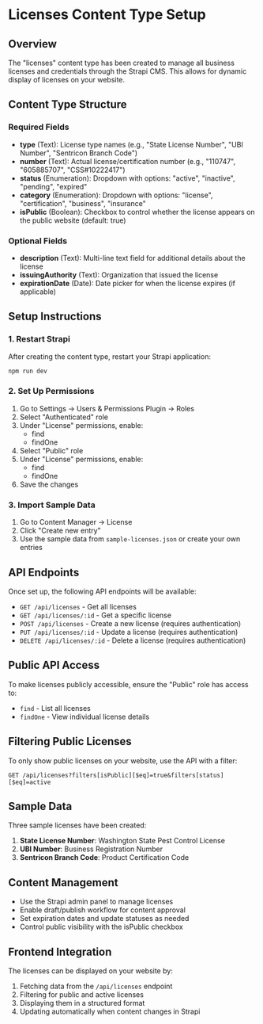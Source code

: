 # Licenses Content Type Setup

## Overview
The "licenses" content type has been created to manage all business licenses and credentials through the Strapi CMS. This allows for dynamic display of licenses on your website.

## Content Type Structure

### Required Fields
- **type** (Text): License type names (e.g., "State License Number", "UBI Number", "Sentricon Branch Code")
- **number** (Text): Actual license/certification number (e.g., "110747", "605885707", "CSS#10222417")
- **status** (Enumeration): Dropdown with options: "active", "inactive", "pending", "expired"
- **category** (Enumeration): Dropdown with options: "license", "certification", "business", "insurance"
- **isPublic** (Boolean): Checkbox to control whether the license appears on the public website (default: true)

### Optional Fields
- **description** (Text): Multi-line text field for additional details about the license
- **issuingAuthority** (Text): Organization that issued the license
- **expirationDate** (Date): Date picker for when the license expires (if applicable)

## Setup Instructions

### 1. Restart Strapi
After creating the content type, restart your Strapi application:
```bash
npm run dev
```

### 2. Set Up Permissions
1. Go to Settings → Users & Permissions Plugin → Roles
2. Select "Authenticated" role
3. Under "License" permissions, enable:
   - find
   - findOne
4. Select "Public" role
5. Under "License" permissions, enable:
   - find
   - findOne
6. Save the changes

### 3. Import Sample Data
1. Go to Content Manager → License
2. Click "Create new entry"
3. Use the sample data from `sample-licenses.json` or create your own entries

## API Endpoints

Once set up, the following API endpoints will be available:

- `GET /api/licenses` - Get all licenses
- `GET /api/licenses/:id` - Get a specific license
- `POST /api/licenses` - Create a new license (requires authentication)
- `PUT /api/licenses/:id` - Update a license (requires authentication)
- `DELETE /api/licenses/:id` - Delete a license (requires authentication)

## Public API Access

To make licenses publicly accessible, ensure the "Public" role has access to:
- `find` - List all licenses
- `findOne` - View individual license details

## Filtering Public Licenses

To only show public licenses on your website, use the API with a filter:
```
GET /api/licenses?filters[isPublic][$eq]=true&filters[status][$eq]=active
```

## Sample Data

Three sample licenses have been created:
1. **State License Number**: Washington State Pest Control License
2. **UBI Number**: Business Registration Number  
3. **Sentricon Branch Code**: Product Certification Code

## Content Management

- Use the Strapi admin panel to manage licenses
- Enable draft/publish workflow for content approval
- Set expiration dates and update statuses as needed
- Control public visibility with the isPublic checkbox

## Frontend Integration

The licenses can be displayed on your website by:
1. Fetching data from the `/api/licenses` endpoint
2. Filtering for public and active licenses
3. Displaying them in a structured format
4. Updating automatically when content changes in Strapi
